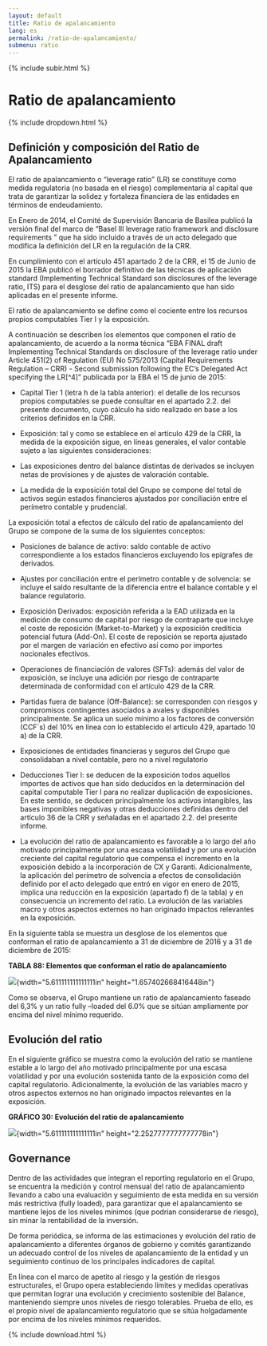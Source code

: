 ```yaml
---
layout: default
title: Ratio de apalancamiento
lang: es
permalink: /ratio-de-apalancamiento/
submenu: ratio
---
```


{% include subir.html %}


# Ratio de apalancamiento

{% include dropdown.html %}


## Definición y composición del Ratio de Apalancamiento 

El ratio de apalancamiento o “leverage ratio” (LR) se constituye como
medida regulatoria (no basada en el riesgo) complementaria al capital
que trata de garantizar la solidez y fortaleza financiera de las
entidades en términos de endeudamiento.

En Enero de 2014, el Comité de Supervisión Bancaria de Basilea publicó
la versión final del marco de “Basel III leverage ratio framework and
disclosure requirements ” que ha sido incluido a través de un acto
delegado que modifica la definición del LR en la regulación de la CRR.

En cumplimiento con el artículo 451 apartado 2 de la CRR, el 15 de Junio
de 2015 la EBA publicó el borrador definitivo de las técnicas de
aplicación standard (Implementing Technical Standard son disclosures of
the leverage ratio, ITS) para el desglose del ratio de apalancamiento
que han sido aplicadas en el presente informe.

El ratio de apalancamiento se define como el cociente entre los recursos
propios computables Tier I y la exposición.

A continuación se describen los elementos que componen el ratio de
apalancamiento, de acuerdo a la norma técnica “EBA FINAL draft
Implementing Technical Standards on disclosure of the leverage ratio
under Article 451(2) of Regulation (EU) No 575/2013 (Capital
Requirements Regulation – CRR) - Second submission following the EC’s
Delegated Act specifying the LR[^4]” publicada por la EBA el 15 de junio
de 2015:

- Capital Tier 1 (letra h de la tabla anterior): el detalle de los recursos propios computables se puede consultar en el apartado 2.2. del presente documento, cuyo cálculo ha sido realizado en base a los criterios definidos en la CRR.

- Exposición: tal y como se establece en el artículo 429 de la CRR, la medida de la exposición sigue, en líneas generales, el valor contable sujeto a las siguientes consideraciones:

- Las exposiciones dentro del balance distintas de derivados se incluyen netas de provisiones y de ajustes de valoración contable.

- La medida de la exposición total del Grupo se compone del total de activos según estados financieros ajustados por conciliación entre el perímetro contable y prudencial.

La exposición total a efectos de cálculo del ratio de apalancamiento del
Grupo se compone de la suma de los siguientes conceptos:

- Posiciones de balance de activo: saldo contable de activo correspondiente a los estados financieros excluyendo los epígrafes de derivados.

- Ajustes por conciliación entre el perímetro contable y de solvencia: se incluye el saldo resultante de la diferencia entre el balance contable y el balance regulatorio.

- Exposición Derivados: exposición referida a la EAD utilizada en la medición de consumo de capital por riesgo de contraparte que incluye el coste de reposición (Market-to-Market) y la exposición crediticia potencial futura (Add-On). El coste de reposición se reporta ajustado por el margen de variación en efectivo así como por importes nocionales efectivos.

- Operaciones de financiación de valores (SFTs): además del valor de exposición, se incluye una adición por riesgo de contraparte determinada de conformidad con el artículo 429 de la CRR.

- Partidas fuera de balance (Off-Balance): se corresponden con riesgos y compromisos contingentes asociados a avales y disponibles principalmente. Se aplica un suelo mínimo a los factores de conversión (CCF´s) del 10% en línea con lo establecido el artículo 429, apartado 10 a) de la CRR.

- Exposiciones de entidades financieras y seguros del Grupo que consolidaban a nivel contable, pero no a nivel regulatorio

- Deducciones Tier I: se deducen de la exposición todos aquellos importes de activos que han sido deducidos en la determinación del capital computable Tier I para no realizar duplicación de exposiciones. En este sentido, se deducen principalmente los activos intangibles, las bases imponibles negativas y otras deducciones definidas dentro del artículo 36 de la CRR y señaladas en el apartado 2.2. del presente informe.

- La evolución del ratio de apalancamiento es favorable a lo largo del año
motivado principalmente por una escasa volatilidad y por una evolución
creciente del capital regulatorio que compensa el incremento en la
exposición debido a la incorporación de CX y Garanti. Adicionalmente, la
aplicación del perímetro de solvencia a efectos de consolidación
definido por el acto delegado que entró en vigor en enero de 2015,
implica una reducción en la exposición (apartado f) de la tabla) y en
consecuencia un incremento del ratio. La evolución de las variables
macro y otros aspectos externos no han originado impactos relevantes en
la exposición.

En la siguiente tabla se muestra un desglose de los elementos que
conforman el ratio de apalancamiento a 31 de diciembre de 2016 y a 31 de
diciembre de 2015:

**TABLA 88: Elementos que conforman el ratio de apalancamiento**

![](media/image311.emf){width="5.611111111111111in"
height="1.657402668416448in"}

Como se observa, el Grupo mantiene un ratio de apalancamiento faseado
del 6,3% y un ratio fully –loaded del 6.0% que se sitúan ampliamente por
encima del nivel mínimo requerido.

## Evolución del ratio

En el siguiente gráfico se muestra como la evolución del ratio se
mantiene estable a lo largo del año motivado principalmente por una
escasa volatilidad y por una evolución sostenida tanto de la exposición
como del capital regulatorio. Adicionalmente, la evolución de las
variables macro y otros aspectos externos no han originado impactos
relevantes en la exposición.

**GRÁFICO 30: Evolución del ratio de apalancamiento**

![](media/image312.png){width="5.611111111111111in"
height="2.2527777777777778in"}


## Governance 

Dentro de las actividades que integran el reporting regulatorio en el
Grupo, se encuentra la medición y control mensual del ratio de
apalancamiento llevando a cabo una evaluación y seguimiento de esta
medida en su versión más restrictiva (fully loaded), para garantizar que
el apalancamiento se mantiene lejos de los niveles mínimos (que podrían
considerarse de riesgo), sin minar la rentabilidad de la inversión.

De forma periódica, se informa de las estimaciones y evolución del ratio
de apalancamiento a diferentes órganos de gobierno y comités
garantizando un adecuado control de los niveles de apalancamiento de la
entidad y un seguimiento continuo de los principales indicadores de
capital.

En línea con el marco de apetito al riesgo y la gestión de riesgos
estructurales, el Grupo opera estableciendo límites y medidas operativas
que permitan lograr una evolución y crecimiento sostenible del Balance,
manteniendo siempre unos niveles de riesgo tolerables. Prueba de ello,
es el propio nivel de apalancamiento regulatorio que se sitúa
holgadamente por encima de los niveles mínimos requeridos.


{% include download.html %}
